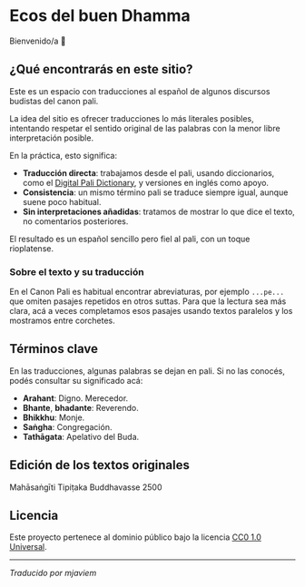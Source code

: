 # Ecos del buen Dhamma

Bienvenido/a 🌿

## ¿Qué encontrarás en este sitio?

Este es un espacio con traducciones al español de algunos discursos budistas del canon pali.

La idea del sitio es ofrecer traducciones lo más literales posibles, intentando respetar el sentido original de las palabras con la menor libre interpretación posible.

En la práctica, esto significa:

- **Traducción directa**: trabajamos desde el pali, usando diccionarios, como el [Digital Pali Dictionary](https://dpdict.net/), y versiones en inglés como apoyo.
- **Consistencia**: un mismo término pali se traduce siempre igual, aunque suene poco habitual.
- **Sin interpretaciones añadidas**: tratamos de mostrar lo que dice el texto, no comentarios posteriores.

El resultado es un español sencillo pero fiel al pali, con un toque rioplatense.

### Sobre el texto y su traducción

En el Canon Pali es habitual encontrar abreviaturas, por ejemplo `...pe...` que omiten pasajes repetidos en otros suttas. Para que la lectura sea más clara, acá a veces completamos esos pasajes usando textos paralelos y los mostramos entre corchetes.

## Términos clave

En las traducciones, algunas palabras se dejan en pali. Si no las conocés, podés consultar su significado acá:

- **Arahant**: Digno. Merecedor.
- **Bhante**, **bhadante**: Reverendo.
- **Bhikkhu**: Monje.
- **Saṅgha**: Congregación.
- **Tathāgata**: Apelativo del Buda.

## Edición de los textos originales

Mahāsaṅgīti Tipiṭaka Buddhavasse 2500

## Licencia
Este proyecto pertenece al dominio público bajo la licencia [CC0 1.0 Universal](https://github.com/mjaviem/suttas-spanish/blob/main/LICENSE).

---

*Traducido por mjaviem*